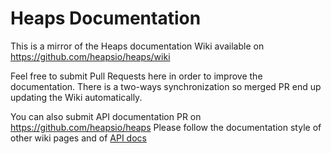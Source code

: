 # Heaps Documentation

This is a mirror of the Heaps documentation Wiki available on https://github.com/heapsio/heaps/wiki

Feel free to submit Pull Requests here in order to improve the documentation. There is a two-ways synchronization so merged PR end up updating the Wiki automatically.

You can also submit API documentation PR on https://github.com/heapsio/heaps
Please follow the documentation style of other wiki pages and of [API docs](https://heaps.io/api)


